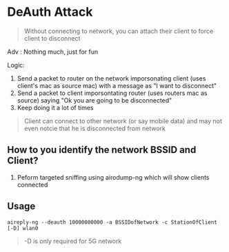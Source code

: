 # DeAuth Attack
> Without connecting to network, you can attach their client to force client to disconnect

Adv : Nothing much, just for fun

Logic:
1. Send a packet to router on the network imporsonating client (uses client's mac as source mac) with a message as "I want to disconnect"
2. Send a packet to client imporsontating router (uses routers mac as source) saying "Ok you are going to be disconnected"
3. Keep doing it a lot of times 

> Client can connect to other network (or say mobile data) and may not even notcie that he is disconnected from network

## How to you identify the network BSSID and Client? 
1. Peform targeted sniffing using airodump-ng which will show clients connected

## Usage
`aireply-ng --deauth 10000000000 -a BSSIDofNetwork -c StationOfClient [-D] wlan0`
> -D is only required for 5G network


